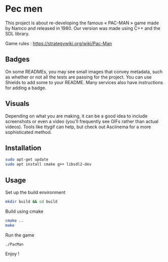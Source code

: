 # Pec men

This project is about re-developing the famous « PAC-MAN » game made by Namco and released in 1980.
Our version was made using C++ and the SDL library.

Game rules : https://strategywiki.org/wiki/Pac-Man


## Badges
On some READMEs, you may see small images that convey metadata, such as whether or not all the tests are passing for the project. You can use Shields to add some to your README. Many services also have instructions for adding a badge.

## Visuals
Depending on what you are making, it can be a good idea to include screenshots or even a video (you'll frequently see GIFs rather than actual videos). Tools like ttygif can help, but check out Asciinema for a more sophisticated method.

## Installation

```sh
sudo apt-get update
sudo apt install cmake g++ libsdl2-dev
```

## Usage

Set up the build environment
```sh
mkdir build && cd build
```

Build using cmake
```sh
cmake ..
make
```

Run the game
```sh
./PacMan
```

Enjoy !